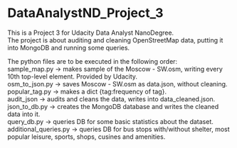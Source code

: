 # DataAnalystND_Project_3
This is a Project 3 for Udacity Data Analyst NanoDegree.<br />
The project is about auditing and cleaning OpenStreetMap data, putting it into MongoDB and running some queries.

The python files are to be executed in the following order:<br />
sample_map.py -> makes sample of the Moscow - SW.osm, writing every 10th top-level element. Provided by Udacity.<br />
osm_to_json.py -> saves Moscow - SW.osm as data.json, without cleaning.<br />
popular_tag.py -> makes a dict {tag:frequency of tag}.<br />
audit_json -> audits and cleans the data, writes into data_cleaned.json.<br />
json_to_db.py -> creates the MongoDB database and writes the cleaned data into it.<br />
query_db.py -> queries DB for some basic statistics about the dataset.<br />
additional_queries.py -> queries DB for bus stops with/without shelter, most popular leisure, sports, shops, cusines and amenities.
